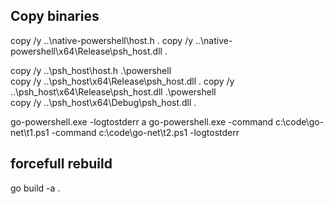 
## Copy binaries
copy /y ..\native-powershell\host.h .
copy /y ..\native-powershell\x64\Release\psh_host.dll .


copy /y ..\psh_host\host.h .\powershell\
copy /y ..\psh_host\x64\Release\psh_host.dll .
copy /y ..\psh_host\x64\Release\psh_host.dll .\powershell\
copy /y ..\psh_host\x64\Debug\psh_host.dll .

go-powershell.exe -logtostderr a
go-powershell.exe -command c:\\code\\go-net\\t1.ps1 -command c:\\code\\go-net\\t2.ps1 -logtostderr

## forcefull rebuild
go build -a .
